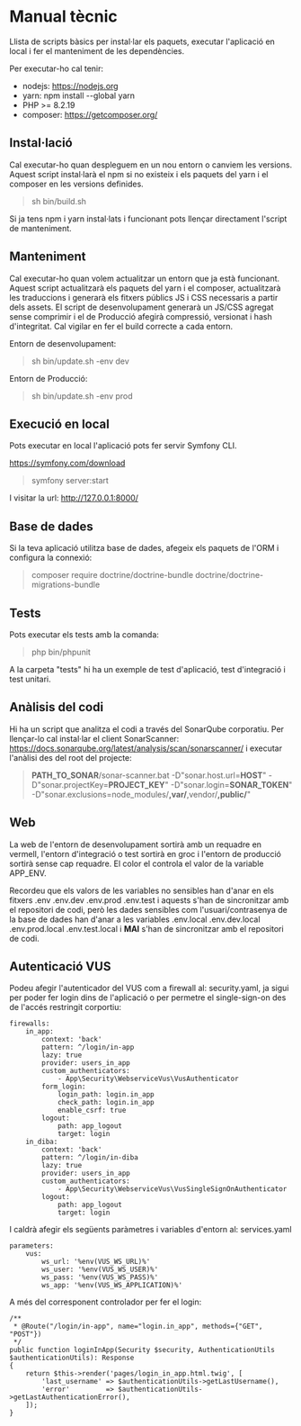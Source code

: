 # Manual tècnic

Llista de scripts bàsics per instal·lar els paquets, executar l'aplicació en local i fer el manteniment de les
dependències.

Per executar-ho cal tenir:

* nodejs: https://nodejs.org
* yarn: npm install --global yarn
* PHP >= 8.2.19
* composer: https://getcomposer.org/

## Instal·lació

Cal executar-ho quan despleguem en un nou entorn o canviem les versions. Aquest script instal·larà el npm si no existeix
i els paquets del yarn i el composer en les versions definides.

> sh bin/build.sh

Si ja tens npm i yarn instal·lats i funcionant pots llençar directament l'script de manteniment.

## Manteniment

Cal executar-ho quan volem actualitzar un entorn que ja està funcionant. Aquest script actualitzarà els paquets del yarn
i el composer, actualitzarà les traduccions i generarà els fitxers públics JS i CSS necessaris a partir dels assets.
El script de desenvolupament generarà un JS/CSS agregat sense comprimir i el de Producció afegirà compressió, versionat
i hash d'integritat. Cal vigilar en fer el build correcte a cada entorn.

Entorn de desenvolupament:

> sh bin/update.sh -env dev

Entorn de Producció:

> sh bin/update.sh -env prod

## Execució en local

Pots executar en local l'aplicació pots fer servir Symfony CLI.

https://symfony.com/download

> symfony server:start

I visitar la url: http://127.0.0.1:8000/

## Base de dades

Si la teva aplicació utilitza base de dades, afegeix els paquets de l'ORM i configura la connexió:

> composer require doctrine/doctrine-bundle doctrine/doctrine-migrations-bundle

## Tests ##

Pots executar els tests amb la comanda:

> php bin/phpunit

A la carpeta "tests" hi ha un exemple de test d'aplicació, test d'integració i test unitari.

## Anàlisis del codi ##

Hi ha un script que analitza el codi a través del SonarQube corporatiu. Per llençar-lo cal instal·lar el client
SonarScanner: https://docs.sonarqube.org/latest/analysis/scan/sonarscanner/ i executar l'anàlisi des del root del
projecte:

> __PATH_TO_SONAR__/sonar-scanner.bat 
> -D"sonar.host.url=__HOST__" 
> -D"sonar.projectKey=__PROJECT_KEY__" 
> -D"sonar.login=__SONAR_TOKEN__" 
> -D"sonar.exclusions=node_modules/**,var/**,vendor/**,public/**"

## Web ##

La web de l'entorn de desenvolupament sortirà amb un requadre en vermell, l'entorn d'integració o test sortirà en groc i
l'entorn de producció sortirà sense cap requadre. El color el controla el valor de la variable APP_ENV.

Recordeu que els valors de les variables no sensibles han d'anar en els fitxers .env .env.dev .env.prod .env.test i
aquests s'han de sincronitzar amb el repositori de codi, però les dades sensibles com l'usuari/contrasenya de la base de 
dades han d'anar a les variables .env.local .env.dev.local .env.prod.local .env.test.local i **MAI** s'han de
sincronitzar amb el repositori de codi.

## Autenticació VUS ##

Podeu afegir l'autenticador del VUS com a firewall al: security.yaml, ja sigui per poder fer login dins de l'aplicació o
per permetre el single-sign-on des de l'accés restringit corportiu:

    firewalls:
        in_app:
            context: 'back'
            pattern: ^/login/in-app
            lazy: true
            provider: users_in_app
            custom_authenticators:
                - App\Security\WebserviceVus\VusAuthenticator
            form_login:
                login_path: login.in_app
                check_path: login.in_app
                enable_csrf: true
            logout:
                path: app_logout
                target: login
        in_diba:
            context: 'back'
            pattern: ^/login/in-diba
            lazy: true
            provider: users_in_app
            custom_authenticators:
                - App\Security\WebserviceVus\VusSingleSignOnAuthenticator
            logout:
                path: app_logout
                target: login

I caldrà afegir els següents paràmetres i variables d'entorn al: services.yaml

    parameters:
        vus:
            ws_url: '%env(VUS_WS_URL)%'
            ws_user: '%env(VUS_WS_USER)%'
            ws_pass: '%env(VUS_WS_PASS)%'
            ws_app: '%env(VUS_WS_APPLICATION)%'

A més del corresponent controlador per fer el login:

    /**
     * @Route("/login/in-app", name="login.in_app", methods={"GET", "POST"})
     */
    public function loginInApp(Security $security, AuthenticationUtils $authenticationUtils): Response
    {
        return $this->render('pages/login_in_app.html.twig', [
            'last_username' => $authenticationUtils->getLastUsername(),
            'error'         => $authenticationUtils->getLastAuthenticationError(),
        ]);
    }
